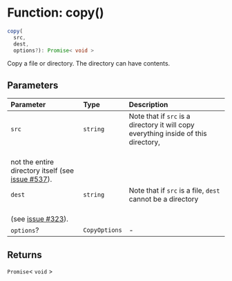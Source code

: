 # Function: copy()

```ts
copy(
  src, 
  dest, 
  options?): Promise< void >
```

Copy a file or directory. The directory can have contents.

## Parameters


| Parameter | Type | Description |
| :------ | :------ | :------ |
| `src` | `string` | Note that if `src` is a directory it will copy everything inside of this directory,<br />not the entire directory itself (see [issue #537](https://github.com/jprichardson/node-fs-extra/issues/537)). |
| `dest` | `string` | Note that if `src` is a file, `dest` cannot be a directory<br />(see [issue #323](https://github.com/jprichardson/node-fs-extra/issues/323)). |
| `options`? | `CopyOptions` | - |


## Returns

`Promise`\< `void` \>